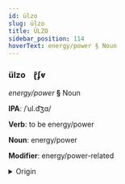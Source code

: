 ```yaml
---
id: ülzo
slug: ülzo
title: ÜLZO
sidebar_position: 114
hoverText: energy/power § Noun
---
```


### ülzo&emsp;<span kind="abugida">ɽ͊ʄⱴ</span>

*energy/power* **§** Noun

**IPA**: /ˈul.d͡ʒɑ/

**Verb**: to be energy/power

**Noun**: energy/power

**Modifier**: energy/power-related

<details>
    <summary>Origin</summary>
    Hindi ऊर्जा ūrjā [uːɾ.d͡ʒäː]<br/>
    <em>Indo-Iranian Language Family</em>
</details>